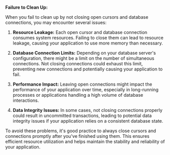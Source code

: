 **Failure to Clean Up:**

When you fail to clean up by not closing open cursors and database connections, you may encounter several issues:

1. **Resource Leakage:** Each open cursor and database connection consumes system resources. Failing to close them can lead to resource leakage, causing your application to use more memory than necessary.

2. **Database Connection Limits:** Depending on your database server's configuration, there might be a limit on the number of simultaneous connections. Not closing connections could exhaust this limit, preventing new connections and potentially causing your application to fail.

3. **Performance Impact:** Leaving open connections might impact the performance of your application over time, especially in long-running processes or applications handling a high volume of database interactions.

4. **Data Integrity Issues:** In some cases, not closing connections properly could result in uncommitted transactions, leading to potential data integrity issues if your application relies on a consistent database state.

To avoid these problems, it's good practice to always close cursors and connections promptly after you've finished using them. This ensures efficient resource utilization and helps maintain the stability and reliability of your application.